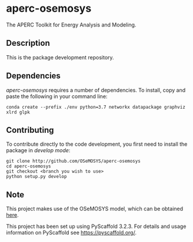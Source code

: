 # aperc-osemosys

The APERC Toolkit for Energy Analysis and Modeling.

## Description
This is the package development repository. 

## Dependencies
_aperc-osemosys_ requires a number of dependencies. To install, copy and paste the following in your command line:

`conda create --prefix ./env python=3.7 networkx datapackage graphviz xlrd glpk`

## Contributing

To contribute directly to the code development, you first need to install the package in *develop mode*:

    git clone http://github.com/OSeMOSYS/aperc-osemosys
    cd aperc-osemosys
    git checkout <branch you wish to use>
    python setup.py develop

## Note

This project makes use of the OSeMOSYS model, which can be obtained [here](https://github.com/OSeMOSYS).

This project has been set up using PyScaffold 3.2.3. For details and usage
information on PyScaffold see https://pyscaffold.org/.
